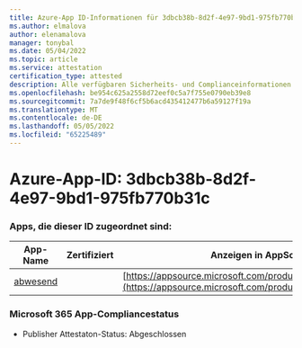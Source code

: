 ```yaml
---
title: Azure-App ID-Informationen für 3dbcb38b-8d2f-4e97-9bd1-975fb770b31c
ms.author: elmalova
author: elenamalova
manager: tonybal
ms.date: 05/04/2022
ms.topic: article
ms.service: attestation
certification_type: attested
description: Alle verfügbaren Sicherheits- und Complianceinformationen für 3dbcb38b-8d2f-4e97-9bd1-975fb770b31c.
ms.openlocfilehash: be954c625a2558d72eef0c5a7f755e0790eb39e8
ms.sourcegitcommit: 7a7de9f48f6cf5b6acd435412477b6a59127f19a
ms.translationtype: MT
ms.contentlocale: de-DE
ms.lasthandoff: 05/05/2022
ms.locfileid: "65225489"
---
```

# <a name="azure-app-id-3dbcb38b-8d2f-4e97-9bd1-975fb770b31c"></a>Azure-App-ID: 3dbcb38b-8d2f-4e97-9bd1-975fb770b31c


### <a name="apps-associated-with-this-id"></a>Apps, die dieser ID zugeordnet sind:
| **App-Name** | **Zertifiziert** | **Anzeigen in AppSource** |
|--------------|---------------|-----------------------|
| [abwesend](../forward/WA200003833.md) |  | [https://appsource.microsoft.com/product/office/WA200003833](https://appsource.microsoft.com/product/office/WA200003833) |

### <a name="microsoft-365-app-compliance-status"></a>Microsoft 365 App-Compliancestatus
- Publisher Attestaton-Status: Abgeschlossen
